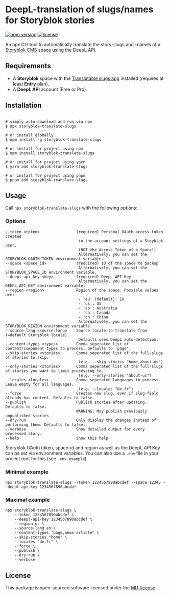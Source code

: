 # DeepL-translation of slugs/names for Storyblok stories

[![npm version](https://img.shields.io/npm/v/storyblok-translate-slugs.svg)](https://www.npmjs.com/package/storyblok-translate-slugs)
[![license](https://img.shields.io/github/license/webflorist/storyblok-translate-slugs)](https://github.com/webflorist/storyblok-translate-slugs/blob/main/LICENSE)

An npx CLI tool to automatically translate the story-slugs and -names of a [Storyblok CMS](https://www.storyblok.com) space using the DeepL API.

## Requirements

- A **Storyblok** space with the [Translatable slugs app](https://www.storyblok.com/apps/translatable-slugs) installed (requires at least **Entry** plan).
- A **DeepL API** account (Free or Pro).

## Installation

```shell

# simply auto-download and run via npx
$ npx storyblok-translate-slugs

# or install globally
$ npm install -g storyblok-translate-slugs

# or install for project using npm
$ npm install storyblok-translate-slugs

# or install for project using yarn
$ yarn add storyblok-translate-slugs

# or install for project using pnpm
$ pnpm add storyblok-translate-slugs
```

## Usage

Call `npx storyblok-translate-slugs` with the following options:

### Options

```text
--token <token>                (required) Personal OAuth access token created
                                in the account settings of a Stoyblok user.
                                (NOT the Access Token of a Space!)
                                Alternatively, you can set the STORYBLOK_OAUTH_TOKEN environment variable.
--space <space_id>             (required) ID of the space to backup
                                Alternatively, you can set the STORYBLOK_SPACE_ID environment variable.
--deepl-api-key <key>          (required) DeepL API Key
                                Alternatively, you can set the DEEPL_API_KEY environment variable.
--region <region>              Region of the space. Possible values are:
                                - 'eu' (default): EU
                                - 'us': US
                                - 'ap': Australia
                                - 'ca': Canada
                                - 'cn': China
                                Alternatively, you can set the STORYBLOK_REGION environment variable.
--source-lang <source-lang>    Source locale to translate from (=default Storyblok locale).
                                Defaults uses DeepL auto-detection.
--content-types <types>        Comma seperated list of content/component types to process. Defaults to 'page'.
--skip-stories <stories>       Comma seperated list of the full-slugs of stories to skip.
                                (e.g. --skip-stories "home,about-us")
--only-stories <stories>       Comma seperated list of the full-slugs of stories you want to limit processing to.
                                (e.g. --only-stories "about-us")
--locales <locales>            Comma seperated languages to process. Leave empty for all languages.
                                (e.g. --locales "de,fr")
--force                        Creates new slug, even if slug-field already has content. Defaults to false.
--publish                      Publish stories after updating. Defaults to false.
                               WARNING: May publish previously unpublished stories.
--dry-run                      Only display the changes instead of performing them. Defaults to false.
--verbose                      Show detailed output for every processed story.
--help                         Show this help
```

Storyblok OAuth token, space-id and region as well as the DeepL API Key can be set via environment variables. You can also use a `.env` file in your project root for this (see `.env.example`).

### Minimal example

```shell
npx storyblok-translate-slugs --token 1234567890abcdef --space 12345 --deepl-api-key 1234567890abcdef
```

### Maximal example

```shell
npx storyblok-translate-slugs \
    --token 1234567890abcdef \
    --deepl-api-key 1234567890abcdef \
    --region us \
    --source-lang en \
    --content-types "page,news-article" \
    --skip-stories "home" \
    --locales "de,fr" \
    --force \
    --publish \
    --dry-run \
    --verbose
```

## License

This package is open-sourced software licensed under the [MIT license](https://github.com/webflorist/storyblok-translate-slugs/blob/main/LICENSE).
